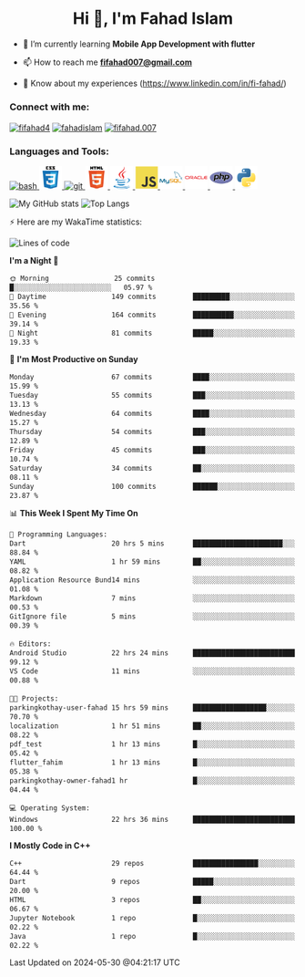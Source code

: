 <h1 align="center">Hi 👋, I'm Fahad Islam</h1>


- 🌱 I’m currently learning **Mobile App Development with flutter**

- 📫 How to reach me **fifahad007@gmail.com**

- 📄 Know about my experiences (https://www.linkedin.com/in/fi-fahad/)

<h3 align="left">Connect with me:</h3>
<p align="left">
<a href="https://twitter.com/fifahad4" target="blank"><img align="center" src="https://raw.githubusercontent.com/rahuldkjain/github-profile-readme-generator/master/src/images/icons/Social/twitter.svg" alt="fifahad4" height="30" width="40" /></a>
<a href="https://www.linkedin.com/in/fi-fahad/" target="blank"><img align="center" src="https://raw.githubusercontent.com/rahuldkjain/github-profile-readme-generator/master/src/images/icons/Social/linked-in-alt.svg" alt="fahadislam" height="30" width="40" /></a>
<a href="https://fb.com/fifahad.007" target="blank"><img align="center" src="https://raw.githubusercontent.com/rahuldkjain/github-profile-readme-generator/master/src/images/icons/Social/facebook.svg" alt="fifahad.007" height="30" width="40" /></a>
</p>

<h3 align="left">Languages and Tools:</h3>
<p align="left"> <a href="https://www.gnu.org/software/bash/" target="_blank" rel="noreferrer"> <img src="https://www.vectorlogo.zone/logos/gnu_bash/gnu_bash-icon.svg" alt="bash" width="40" height="40"/> </a> <a href="https://www.w3schools.com/css/" target="_blank" rel="noreferrer"> <img src="https://raw.githubusercontent.com/devicons/devicon/master/icons/css3/css3-original-wordmark.svg" alt="css3" width="40" height="40"/> </a> <a href="https://git-scm.com/" target="_blank" rel="noreferrer"> <img src="https://www.vectorlogo.zone/logos/git-scm/git-scm-icon.svg" alt="git" width="40" height="40"/> </a> <a href="https://www.w3.org/html/" target="_blank" rel="noreferrer"> <img src="https://raw.githubusercontent.com/devicons/devicon/master/icons/html5/html5-original-wordmark.svg" alt="html5" width="40" height="40"/> </a> <a href="https://www.java.com" target="_blank" rel="noreferrer"> <img src="https://raw.githubusercontent.com/devicons/devicon/master/icons/java/java-original.svg" alt="java" width="40" height="40"/> </a> <a href="https://developer.mozilla.org/en-US/docs/Web/JavaScript" target="_blank" rel="noreferrer"> <img src="https://raw.githubusercontent.com/devicons/devicon/master/icons/javascript/javascript-original.svg" alt="javascript" width="40" height="40"/> </a> <a href="https://www.mysql.com/" target="_blank" rel="noreferrer"> <img src="https://raw.githubusercontent.com/devicons/devicon/master/icons/mysql/mysql-original-wordmark.svg" alt="mysql" width="40" height="40"/> </a> <a href="https://www.oracle.com/" target="_blank" rel="noreferrer"> <img src="https://raw.githubusercontent.com/devicons/devicon/master/icons/oracle/oracle-original.svg" alt="oracle" width="40" height="40"/> </a> <a href="https://www.php.net" target="_blank" rel="noreferrer"> <img src="https://raw.githubusercontent.com/devicons/devicon/master/icons/php/php-original.svg" alt="php" width="40" height="40"/> </a> <a href="https://www.python.org" target="_blank" rel="noreferrer"> <img src="https://raw.githubusercontent.com/devicons/devicon/master/icons/python/python-original.svg" alt="python" width="40" height="40"/> </a> </p>

![My GitHub stats](https://github-readme-stats.vercel.app/api?username=Fahaddada47&show_icons=true&theme=radical)
![Top Langs](https://github-readme-stats.vercel.app/api/top-langs/?username=Fahaddada47&layout=donut)


⚡ Here are my WakaTime statistics:

<!--START_SECTION:waka-->
![Lines of code](https://img.shields.io/badge/From%20Hello%20World%20I%27ve%20Written-701.2%20thousand%20lines%20of%20code-blue)

**I'm a Night 🦉** 

```text
🌞 Morning                25 commits          █░░░░░░░░░░░░░░░░░░░░░░░░   05.97 % 
🌆 Daytime                149 commits         █████████░░░░░░░░░░░░░░░░   35.56 % 
🌃 Evening                164 commits         ██████████░░░░░░░░░░░░░░░   39.14 % 
🌙 Night                  81 commits          █████░░░░░░░░░░░░░░░░░░░░   19.33 % 
```
📅 **I'm Most Productive on Sunday** 

```text
Monday                   67 commits          ████░░░░░░░░░░░░░░░░░░░░░   15.99 % 
Tuesday                  55 commits          ███░░░░░░░░░░░░░░░░░░░░░░   13.13 % 
Wednesday                64 commits          ████░░░░░░░░░░░░░░░░░░░░░   15.27 % 
Thursday                 54 commits          ███░░░░░░░░░░░░░░░░░░░░░░   12.89 % 
Friday                   45 commits          ███░░░░░░░░░░░░░░░░░░░░░░   10.74 % 
Saturday                 34 commits          ██░░░░░░░░░░░░░░░░░░░░░░░   08.11 % 
Sunday                   100 commits         ██████░░░░░░░░░░░░░░░░░░░   23.87 % 
```


📊 **This Week I Spent My Time On** 

```text
💬 Programming Languages: 
Dart                     20 hrs 5 mins       ██████████████████████░░░   88.84 % 
YAML                     1 hr 59 mins        ██░░░░░░░░░░░░░░░░░░░░░░░   08.82 % 
Application Resource Bund14 mins             ░░░░░░░░░░░░░░░░░░░░░░░░░   01.08 % 
Markdown                 7 mins              ░░░░░░░░░░░░░░░░░░░░░░░░░   00.53 % 
GitIgnore file           5 mins              ░░░░░░░░░░░░░░░░░░░░░░░░░   00.39 % 

🔥 Editors: 
Android Studio           22 hrs 24 mins      █████████████████████████   99.12 % 
VS Code                  11 mins             ░░░░░░░░░░░░░░░░░░░░░░░░░   00.88 % 

🐱‍💻 Projects: 
parkingkothay-user-fahad 15 hrs 59 mins      ██████████████████░░░░░░░   70.70 % 
localization             1 hr 51 mins        ██░░░░░░░░░░░░░░░░░░░░░░░   08.22 % 
pdf_test                 1 hr 13 mins        █░░░░░░░░░░░░░░░░░░░░░░░░   05.42 % 
flutter_fahim            1 hr 13 mins        █░░░░░░░░░░░░░░░░░░░░░░░░   05.38 % 
parkingkothay-owner-fahad1 hr                █░░░░░░░░░░░░░░░░░░░░░░░░   04.44 % 

💻 Operating System: 
Windows                  22 hrs 36 mins      █████████████████████████   100.00 % 
```

**I Mostly Code in C++** 

```text
C++                      29 repos            ████████████████░░░░░░░░░   64.44 % 
Dart                     9 repos             █████░░░░░░░░░░░░░░░░░░░░   20.00 % 
HTML                     3 repos             ██░░░░░░░░░░░░░░░░░░░░░░░   06.67 % 
Jupyter Notebook         1 repo              █░░░░░░░░░░░░░░░░░░░░░░░░   02.22 % 
Java                     1 repo              █░░░░░░░░░░░░░░░░░░░░░░░░   02.22 % 
```




 Last Updated on 2024-05-30 @04:21:17 UTC
<!--END_SECTION:waka-->
